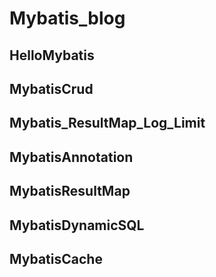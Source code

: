 # Mybatis_blog

## HelloMybatis

## MybatisCrud

## Mybatis_ResultMap_Log_Limit

## MybatisAnnotation

## MybatisResultMap

## MybatisDynamicSQL

## MybatisCache

